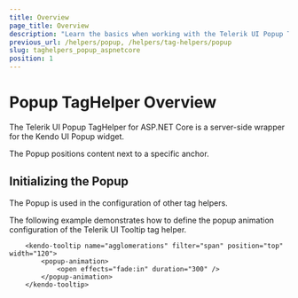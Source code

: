 ```yaml
---
title: Overview
page_title: Overview
description: "Learn the basics when working with the Telerik UI Popup TagHelper for ASP.NET Core (MVC 6 or ASP.NET Core MVC)."
previous_url: /helpers/popup, /helpers/tag-helpers/popup
slug: taghelpers_popup_aspnetcore
position: 1
---
```


# Popup TagHelper Overview

The Telerik UI Popup TagHelper for ASP.NET Core is a server-side wrapper for the Kendo UI Popup widget.

The Popup positions content next to a specific anchor.

## Initializing the Popup

The Popup is used in the configuration of other tag helpers.

The following example demonstrates how to define the popup animation configuration of the Telerik UI Tooltip tag helper.

        <kendo-tooltip name="agglomerations" filter="span" position="top" width="120">
			<popup-animation>
				<open effects="fade:in" duration="300" />
			</popup-animation>
		</kendo-tooltip>
